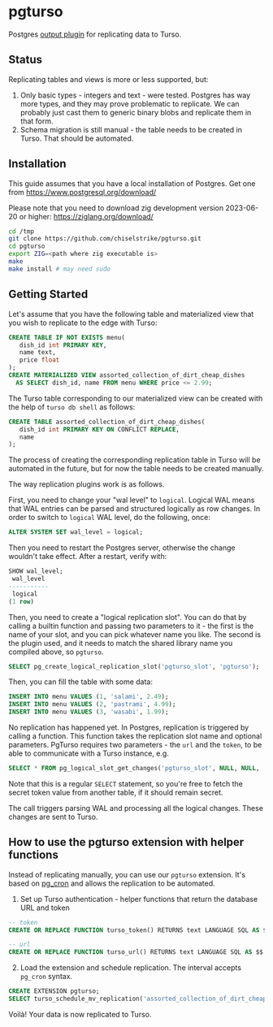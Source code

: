 # pgturso

Postgres [output plugin](https://www.postgresql.org/docs/current/logicaldecoding-output-plugin.html) for replicating data to Turso.

## Status

Replicating tables and views is more or less supported, but:
1. Only basic types - integers and text - were tested. Postgres has way more types, and they may prove problematic to replicate. We can probably just cast them to generic binary blobs and replicate them in that form.
2. Schema migration is still manual - the table needs to be created in Turso. That should be automated.

## Installation

This guide assumes that you have a local installation of Postgres. Get one from https://www.postgresql.org/download/

Please note that you need to download zig development version 2023-06-20 or higher: https://ziglang.org/download/

```sh
cd /tmp
git clone https://github.com/chiselstrike/pgturso.git
cd pgturso
export ZIG=<path where zig executable is>
make
make install # may need sudo
```

## Getting Started 
Let's assume that you have the following table and materialized view that you wish to replicate to the edge with Turso:
```sql
CREATE TABLE IF NOT EXISTS menu(
   dish_id int PRIMARY KEY,
   name text,
   price float
);
CREATE MATERIALIZED VIEW assorted_collection_of_dirt_cheap_dishes
  AS SELECT dish_id, name FROM menu WHERE price <= 2.99;
```

The Turso table corresponding to our materialized view can be created with the help of `turso db shell` as follows:
```sql
CREATE TABLE assorted_collection_of_dirt_cheap_dishes(
   dish_id int PRIMARY KEY ON CONFLICT REPLACE,
   name
);
```
The process of creating the corresponding replication table in Turso will be automated in the future, but for now the table needs to be created manually.

The way replication plugins work is as follows.

First, you need to change your "wal level" to `logical`. Logical WAL means that WAL entries can be parsed
and structured logically as row changes. In order to switch to `logical` WAL level, do the following, once:
```sql
ALTER SYSTEM SET wal_level = logical;
```
Then you need to restart the Postgres server, otherwise the change wouldn't take effect. After a restart, verify with:
```sql
SHOW wal_level;
 wal_level 
-----------
 logical
(1 row)
```

Then, you need to create a "logical replication slot".
You can do that by calling a builtin function and passing two parameters to it - the first is the name of your slot,
and you can pick whatever name you like. The second is the plugin used, and it needs to match the shared library name
you compiled above, so `pgturso`.
```sql
SELECT pg_create_logical_replication_slot('pgturso_slot', 'pgturso');
```

Then, you can fill the table with some data:
```sql
INSERT INTO menu VALUES (1, 'salami', 2.49);
INSERT INTO menu VALUES (2, 'pastrami', 4.99);
INSERT INTO menu VALUES (3, 'wasabi', 1.99);
```

No replication has happened yet. In Postgres, replication is triggered by calling a function. This function takes the replication slot name and optional parameters.
PgTurso requires two parameters - the `url` and the `token`, to be able to communicate with a Turso instance, e.g.
```sql
SELECT * FROM pg_logical_slot_get_changes('pgturso_slot', NULL, NULL, 'url', 'https://your-unique-link.turso.io/', 'auth', 's3cr3t-p4s5');
```
Note that this is a regular `SELECT` statement, so you're free to fetch the secret token value from another table, if it should remain secret.

The call triggers parsing WAL and processing all the logical changes. These changes are sent to Turso.

## How to use the pgturso extension with helper functions

Instead of replicating manually, you can use our `pgturso` extension. It's based on [pg_cron](https://github.com/citusdata/pg_cron) and allows the replication to be automated.

1. Set up Turso authentication - helper functions that return the database URL and token
```sql
-- token
CREATE OR REPLACE FUNCTION turso_token() RETURNS text LANGUAGE SQL AS $$ SELECT <your-token-generated-with-turso-db-tokens-create>; $$;

-- url
CREATE OR REPLACE FUNCTION turso_url() RETURNS text LANGUAGE SQL AS $$ SELECT 'https://workerscounter-psarna.turso.io/'; $$;
```

2. Load the extension and schedule replication. The interval accepts `pg_cron` syntax.

```sql
CREATE EXTENSION pgturso;
SELECT turso_schedule_mv_replication('assorted_collection_of_dirt_cheap_dishes', '5 seconds');
```

Voilà! Your data is now replicated to Turso.
